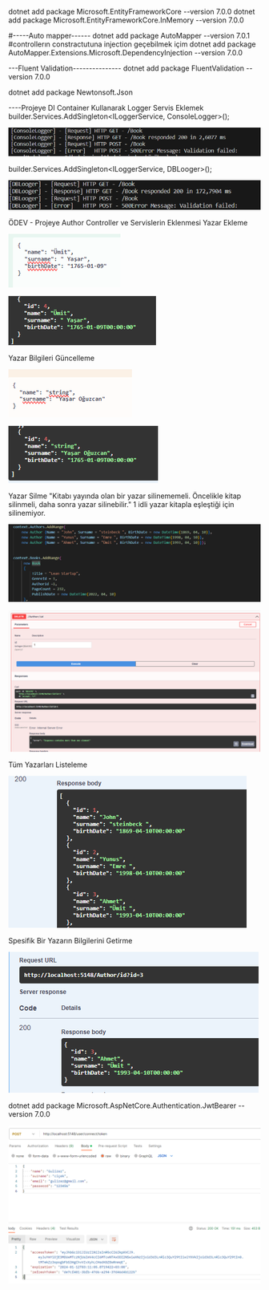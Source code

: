  dotnet add package Microsoft.EntityFrameworkCore --version 7.0.0
 dotnet add package Microsoft.EntityFrameworkCore.InMemory --version 7.0.0

#-----Auto mapper------
 dotnet add package AutoMapper --version 7.0.1
 #controllerın constractutuna injection geçebilmek içim
 dotnet add package AutoMapper.Extensions.Microsoft.DependencyInjection --version 7.0.0

 ---Fluent Validation---------------
 dotnet add package FluentValidation --version 7.0.0
 
 dotnet add package Newtonsoft.Json
 
----Projeye DI Container Kullanarak Logger Servis Eklemek
builder.Services.AddSingleton<ILoggerService, ConsoleLogger>();

![Alt text](WebApi/image/image-6.png)

builder.Services.AddSingleton<ILoggerService, DBLooger>();

![Alt text](WebApi/image/image-7.png)



ÖDEV - Projeye Author Controller ve Servislerin Eklenmesi
Yazar Ekleme

![Alt text](WebApi/image/image-14.png)

![Alt text](WebApi/image/image-15.png)

Yazar Bilgileri Güncelleme

![Alt text](WebApi/image/image-16.png)

![Alt text](WebApi/image/image-17.png)

Yazar Silme
"Kitabı yayında olan bir yazar silinememeli. Öncelikle kitap silinmeli, daha sonra yazar silinebilir."
1 idli yazar kitapla eşleştiği için silinemiyor.

![Alt text](WebApi/image/image-22.png)

![Alt text](WebApi/image/image-21.png)



Tüm Yazarları Listeleme

![Alt text](WebApi/image/image-19.png)

Spesifik Bir Yazarın Bilgilerini Getirme

![Alt text](WebApi/image/image-20.png)

dotnet add package Microsoft.AspNetCore.Authentication.JwtBearer --version 7.0.0

![Alt text](WebApi/image/image.png)



